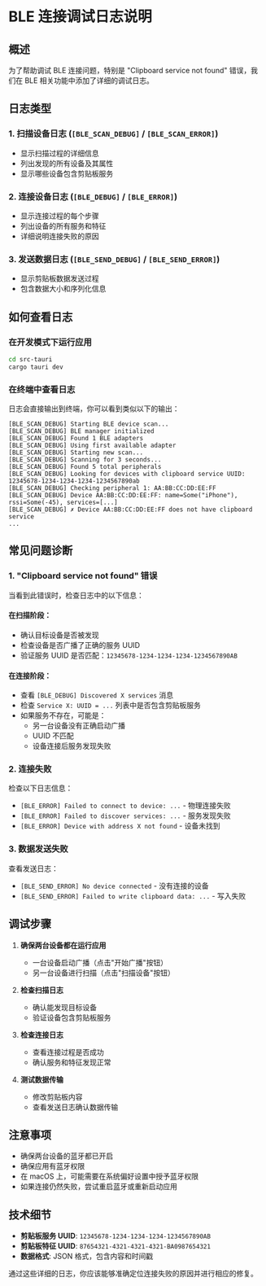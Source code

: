 # BLE 连接调试日志说明

## 概述

为了帮助调试 BLE 连接问题，特别是 "Clipboard service not found" 错误，我们在 BLE 相关功能中添加了详细的调试日志。

## 日志类型

### 1. 扫描设备日志 (`[BLE_SCAN_DEBUG]` / `[BLE_SCAN_ERROR]`)
- 显示扫描过程的详细信息
- 列出发现的所有设备及其属性
- 显示哪些设备包含剪贴板服务

### 2. 连接设备日志 (`[BLE_DEBUG]` / `[BLE_ERROR]`)
- 显示连接过程的每个步骤
- 列出设备的所有服务和特征
- 详细说明连接失败的原因

### 3. 发送数据日志 (`[BLE_SEND_DEBUG]` / `[BLE_SEND_ERROR]`)
- 显示剪贴板数据发送过程
- 包含数据大小和序列化信息

## 如何查看日志

### 在开发模式下运行应用
```bash
cd src-tauri
cargo tauri dev
```

### 在终端中查看日志
日志会直接输出到终端，你可以看到类似以下的输出：

```
[BLE_SCAN_DEBUG] Starting BLE device scan...
[BLE_SCAN_DEBUG] BLE manager initialized
[BLE_SCAN_DEBUG] Found 1 BLE adapters
[BLE_SCAN_DEBUG] Using first available adapter
[BLE_SCAN_DEBUG] Starting new scan...
[BLE_SCAN_DEBUG] Scanning for 3 seconds...
[BLE_SCAN_DEBUG] Found 5 total peripherals
[BLE_SCAN_DEBUG] Looking for devices with clipboard service UUID: 12345678-1234-1234-1234-1234567890ab
[BLE_SCAN_DEBUG] Checking peripheral 1: AA:BB:CC:DD:EE:FF
[BLE_SCAN_DEBUG] Device AA:BB:CC:DD:EE:FF: name=Some("iPhone"), rssi=Some(-45), services=[...]
[BLE_SCAN_DEBUG] ✗ Device AA:BB:CC:DD:EE:FF does not have clipboard service
...
```

## 常见问题诊断

### 1. "Clipboard service not found" 错误

当看到此错误时，检查日志中的以下信息：

#### 在扫描阶段：
- 确认目标设备是否被发现
- 检查设备是否广播了正确的服务 UUID
- 验证服务 UUID 是否匹配：`12345678-1234-1234-1234-1234567890AB`

#### 在连接阶段：
- 查看 `[BLE_DEBUG] Discovered X services` 消息
- 检查 `Service X: UUID = ...` 列表中是否包含剪贴板服务
- 如果服务不存在，可能是：
  - 另一台设备没有正确启动广播
  - UUID 不匹配
  - 设备连接后服务发现失败

### 2. 连接失败

检查以下日志信息：
- `[BLE_ERROR] Failed to connect to device: ...` - 物理连接失败
- `[BLE_ERROR] Failed to discover services: ...` - 服务发现失败
- `[BLE_ERROR] Device with address X not found` - 设备未找到

### 3. 数据发送失败

查看发送日志：
- `[BLE_SEND_ERROR] No device connected` - 没有连接的设备
- `[BLE_SEND_ERROR] Failed to write clipboard data: ...` - 写入失败

## 调试步骤

1. **确保两台设备都在运行应用**
   - 一台设备启动广播（点击"开始广播"按钮）
   - 另一台设备进行扫描（点击"扫描设备"按钮）

2. **检查扫描日志**
   - 确认能发现目标设备
   - 验证设备包含剪贴板服务

3. **检查连接日志**
   - 查看连接过程是否成功
   - 确认服务和特征发现正常

4. **测试数据传输**
   - 修改剪贴板内容
   - 查看发送日志确认数据传输

## 注意事项

- 确保两台设备的蓝牙都已开启
- 确保应用有蓝牙权限
- 在 macOS 上，可能需要在系统偏好设置中授予蓝牙权限
- 如果连接仍然失败，尝试重启蓝牙或重新启动应用

## 技术细节

- **剪贴板服务 UUID**: `12345678-1234-1234-1234-1234567890AB`
- **剪贴板特征 UUID**: `87654321-4321-4321-4321-BA0987654321`
- **数据格式**: JSON 格式，包含内容和时间戳

通过这些详细的日志，你应该能够准确定位连接失败的原因并进行相应的修复。